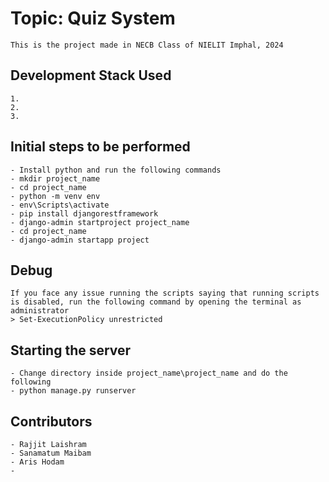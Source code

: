 # Topic: Quiz System

    This is the project made in NECB Class of NIELIT Imphal, 2024

## Development Stack Used

    1.
    2. 
    3. 

## Initial steps to be performed

    - Install python and run the following commands
    - mkdir project_name
    - cd project_name
    - python -m venv env
    - env\Scripts\activate
    - pip install djangorestframework
    - django-admin startproject project_name
    - cd project_name
    - django-admin startapp project

## Debug

    If you face any issue running the scripts saying that running scripts is disabled, run the following command by opening the terminal as administrator
    > Set-ExecutionPolicy unrestricted

## Starting the server

    - Change directory inside project_name\project_name and do the following
    - python manage.py runserver

## Contributors

    - Rajjit Laishram
    - Sanamatum Maibam
    - Aris Hodam
    - 
